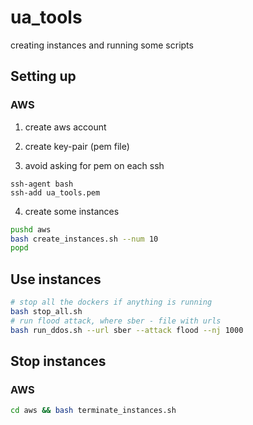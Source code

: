 # ua_tools

creating instances and running some scripts

## Setting up

### AWS

1. create aws account

2. create key-pair (pem file)

3. avoid asking for pem on each ssh
```
ssh-agent bash
ssh-add ua_tools.pem
```

4. create some instances
```bash
pushd aws
bash create_instances.sh --num 10
popd
```

## Use instances

```bash
# stop all the dockers if anything is running
bash stop_all.sh
# run flood attack, where sber - file with urls
bash run_ddos.sh --url sber --attack flood --nj 1000
```

## Stop instances

### AWS

```bash
cd aws && bash terminate_instances.sh
```